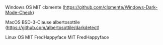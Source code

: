 Windows OS MIT clxmente
(https://github.com/clxmente/Windows-Dark-Mode-Check)

MacOS BSD-3-Clause albertosottile
(https://github.com/albertosottile/darkdetect)

Linux OS MIT FredHappyface
MIT FredHappyface
